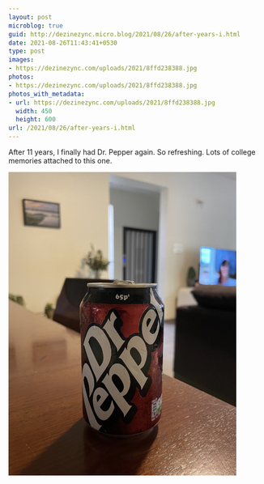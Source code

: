 ```yaml
---
layout: post
microblog: true
guid: http://dezinezync.micro.blog/2021/08/26/after-years-i.html
date: 2021-08-26T11:43:41+0530
type: post
images:
- https://dezinezync.com/uploads/2021/8ffd238388.jpg
photos:
- https://dezinezync.com/uploads/2021/8ffd238388.jpg
photos_with_metadata:
- url: https://dezinezync.com/uploads/2021/8ffd238388.jpg
  width: 450
  height: 600
url: /2021/08/26/after-years-i.html
---
```

After 11 years, I finally had Dr. Pepper again. So refreshing. Lots of college memories attached to this one. 

<img src="/uploads/2021/8ffd238388.jpg" width="450" height="600" alt="A can of Dr. Pepper (beverage)" />
